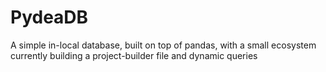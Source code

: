 # PydeaDB
A simple in-local database, built on top of pandas, with a small ecosystem 
currently building a project-builder file and dynamic queries
